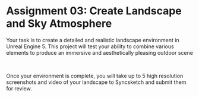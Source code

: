 # Assignment 03: Create Landscape and Sky Atmosphere

<p><span>Your task is to create a detailed and realistic landscape environment in Unreal Engine 5. This project will test your ability to combine various elements to produce an immersive and aesthetically pleasing outdoor scene</span></p>
<p>&nbsp;</p>
<p>Once your environment is complete, you will take up to 5 high resolution screenshots and video of your landscape to Syncsketch and submit them for review.&nbsp;</p>
<p>&nbsp;</p>